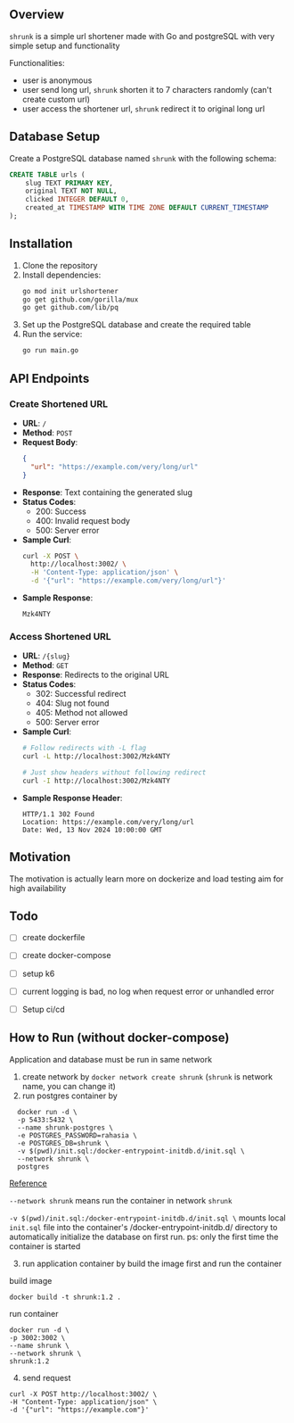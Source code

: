 ## Overview

`shrunk` is a simple url shortener made with Go and postgreSQL with very simple setup and functionality

Functionalities:
- user is anonymous
- user send long url, `shrunk` shorten it to 7 characters randomly (can't create custom url)
- user access the shortener url, `shrunk` redirect it to original long url


## Database Setup

Create a PostgreSQL database named `shrunk` with the following schema:

```sql
CREATE TABLE urls (
    slug TEXT PRIMARY KEY,
    original TEXT NOT NULL,
    clicked INTEGER DEFAULT 0,
    created_at TIMESTAMP WITH TIME ZONE DEFAULT CURRENT_TIMESTAMP
);
```

## Installation

1. Clone the repository
2. Install dependencies:
   ```bash
   go mod init urlshortener
   go get github.com/gorilla/mux
   go get github.com/lib/pq
   ```
3. Set up the PostgreSQL database and create the required table
4. Run the service:
   ```bash
   go run main.go
   ```


## API Endpoints

### Create Shortened URL
- **URL**: `/`
- **Method**: `POST`
- **Request Body**:
  ```json
  {
    "url": "https://example.com/very/long/url"
  }
  ```
- **Response**: Text containing the generated slug
- **Status Codes**:
  - 200: Success
  - 400: Invalid request body
  - 500: Server error
- **Sample Curl**:
  ```bash
  curl -X POST \
    http://localhost:3002/ \
    -H 'Content-Type: application/json' \
    -d '{"url": "https://example.com/very/long/url"}'
  ```
- **Sample Response**:
  ```
  Mzk4NTY
  ```

### Access Shortened URL
- **URL**: `/{slug}`
- **Method**: `GET`
- **Response**: Redirects to the original URL
- **Status Codes**:
  - 302: Successful redirect
  - 404: Slug not found
  - 405: Method not allowed
  - 500: Server error
- **Sample Curl**:
  ```bash
  # Follow redirects with -L flag
  curl -L http://localhost:3002/Mzk4NTY

  # Just show headers without following redirect
  curl -I http://localhost:3002/Mzk4NTY
  ```
- **Sample Response Header**:
  ```
  HTTP/1.1 302 Found
  Location: https://example.com/very/long/url
  Date: Wed, 13 Nov 2024 10:00:00 GMT
  ```

## Motivation

The motivation is actually learn more on dockerize and load testing aim for high availability

## Todo
- [ ] create dockerfile
- [ ] create docker-compose
- [ ] setup k6
- [ ] current logging is bad, no log when request error or unhandled error
- [ ] Setup ci/cd


## How to Run (without docker-compose)
Application and database must be run in same network
1. create network by `docker network create shrunk` (`shrunk` is network name, you can change it)
2. run postgres container by
```
  docker run -d \
  -p 5433:5432 \
  --name shrunk-postgres \
  -e POSTGRES_PASSWORD=rahasia \
  -e POSTGRES_DB=shrunk \
  -v $(pwd)/init.sql:/docker-entrypoint-initdb.d/init.sql \
  --network shrunk \
  postgres
```
[Reference](https://hub.docker.com/_/postgres#:~:text=start%20a%20postgres%20instance)

`--network shrunk` means run the container in network `shrunk`

`-v $(pwd)/init.sql:/docker-entrypoint-initdb.d/init.sql \` mounts local `init.sql` file into the container's /docker-entrypoint-initdb.d/ directory to automatically initialize the database on first run. ps: only the first time the container is started

3. run application container by build the image first and run the container

build image
```
docker build -t shrunk:1.2 .
```

run container
```
docker run -d \
-p 3002:3002 \
--name shrunk \
--network shrunk \
shrunk:1.2
```

4. send request
```
curl -X POST http://localhost:3002/ \
-H "Content-Type: application/json" \
-d '{"url": "https://example.com"}'
```